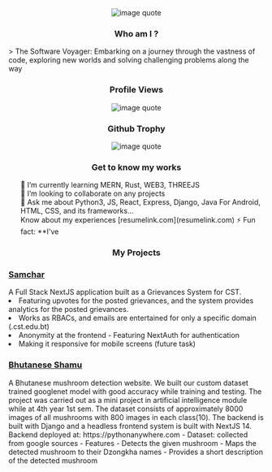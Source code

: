<div align="center">
  <img
    src="https://quotes-github-readme.vercel.app/api?type=horizontal&theme=tokyonight"
    alt="image quote"
  />
</div>

<h3 align="center">Who am I ?</h3>
> The Software Voyager: Embarking on a journey through the vastness of code,
exploring new worlds and solving challenging problems along the way

<h3 align="center">Profile Views</h3>
<div align="center">
  <img
    src="https://komarev.com/ghpvc/?username=pemtshewang&label=Profile%20views&color=0e75b6&style=flat"
    alt="image quote"
  />
</div>

<h3 align="center">Github Trophy</h3>
<div align="center">
  <img
    src="https://github-profile-trophy.vercel.app/?username=ryo-ma&row=2&column=3&theme=dracula"
    alt="image quote"
  />
</div>

<h3 align="center">Get to know my works</h3>
<ul style="list-style-type: none">
  <li>🌱 I’m currently learning MERN, Rust, WEB3, THREEJS</li>
  <li>👯 I’m looking to collaborate on any projects</li>
  <li>
    💬 Ask me about Python3, JS, React, Express, Django, Java For Android, HTML,
    CSS, and its frameworks...
  </li>
  <li>
    Know about my experiences [resumelink.com](resumelink.com) ⚡ Fun fact:
    **I've
  </li>
</ul>

<h3 align="center">My Projects</h3>
<div>
  <a href="https://samchar.vercel.app">
    <h3>Samchar</h3>
  </a>
  A Full Stack NextJS application built as a Grievances System for CST.
  <li>
    Featuring upvotes for the posted grievances, and the system provides
    analytics for the posted grievances.
  </li>
  <li>
    Works as RBACs, and emails are entertained for only a specific domain
    (.cst.edu.bt)
  </li>
  <li>Anonymity at the frontend - Featuring NextAuth for authentication</li>
  <li>Making it responsive for mobile screens (future task)</li>
</div>

<div>
  <a href="https://bhutanese-shamu.vercel.app">
    <h3>Bhutanese Shamu</h3>
  </a>
  <p>
    A Bhutanese mushroom detection website. We built our custom dataset trained
    googlenet model with good accuracy while training and testing. The project
    was carried out as a mini project in artificial intelligence module while at
    4th year 1st sem. The dataset consists of approximately 8000 images of all
    mushrooms with 800 images in each class(10). The backend is built with
    Django and a headless frontend system is built with NextJS 14. Backend
    deployed at: https://pythonanywhere.com - Dataset: collected from google
    sources - Features - Detects the given mushroom - Maps the detected mushroom
    to their Dzongkha names - Provides a short description of the detected
    mushroom
  </p>
</div>
